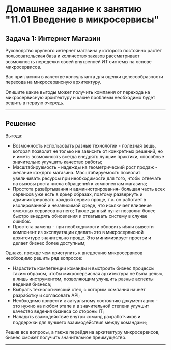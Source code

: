 # Домашнее задание к занятию "11.01 Введение в микросервисы"

## Задача 1: Интернет Магазин

Руководство крупного интернет магазина у которого постоянно растёт пользовательская база и количество заказов рассматривает возможность переделки своей внутренней ИТ системы на основе микросервисов. 

Вас пригласили в качестве консультанта для оценки целесообразности перехода на микросервисную архитектуру. 

Опишите какие выгоды может получить компания от перехода на микросервисную архитектуру и какие проблемы необходимо будет решить в первую очередь.

---
## Решение

Выгода:
* Возможность использовать разные технологии - полезная вещь, которая позволит не только не зависить от конкретных решений, но и иметь возможность всегда внедрять лучшие практики, способные значительно улучшить качество работы;
* Масштабируемость - надежды на геометрический рост продаж - желание каждого магазина. Масштабируемость позволит увеличивать ресурсы при необходимости для того, чтобы отвечать на вызовы роста числа обращений к компонентам магазина;
* Простота развёртывания и администрирования- большая часть всех сервисов уже есть в докер образах, поэтому развернуть и администрировать каждый сервис проще, т.к. он работает в изолированной и независимой среде, что исключает влияение смежных сервисов на него; Также данный пункт  позволит более быстро внедрять обновления и откатывать систему в случае ошибок. 
* Простота замены - при необходимости обновить и\или вывести компонент из эксплуатации сделать это в микросервисной архитектуре значительно проще. Это минимизирует простои и делает бизнес более доступным;


Однако, прежде чем приступить к внедрению микросервисов необходимо решить ряд вопросов:
* Нарастить компетенции команды и выстроить бизнес процессы таким  образом, чтобы микросервисная архитектура не была целью, а лишь инструментом, позволяющим улучшить разные аспекты ведения бизнеса;
* Выбрать технологический стек, с которым компания начнёт разработку и согласовать API;
* Необходимо привести к актуальному состоянию документацию - это нужно на любом этапе и в значительной степени улучшит качество ведения бизнеса со стороны IT;
* Наладить взамодействие внутри команд разработчиков и поддержки для лучшего взаимодействия между командами;

Решив все вопросы, а также перейдя на архитектуру микросервисов, бизнес сможет получить значительное преимущество. 


---


